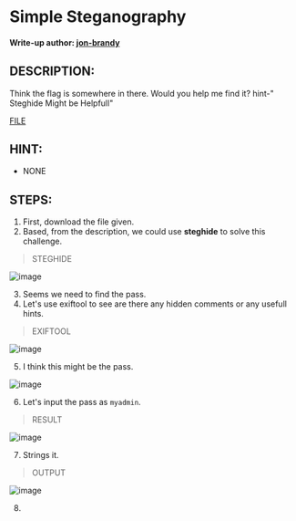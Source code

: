 # Simple Steganography
#### Write-up author: [jon-brandy](https://github.com/jon-brandy)
## DESCRIPTION:
Think the flag is somewhere in there. Would you help me find it? hint-" Steghide Might be Helpfull"

[FILE](https://github.com/Bread-Yolk/ctflearnwu/blob/430ef111d31de2f3facf3639378146375a49644f/Assets/Forensic/Simple%20Steganography/Minions1.jpeg)

## HINT:
- NONE
## STEPS:
1. First, download the file given.
2. Based, from the description, we could use **steghide** to solve this challenge.

> STEGHIDE

![image](https://user-images.githubusercontent.com/70703371/193182381-5af88e64-cda8-4fb4-ac1c-c70fbd4bc661.png)


3. Seems we need to find the pass.
4. Let's use exiftool to see are there any hidden comments or any usefull hints.

> EXIFTOOL

![image](https://user-images.githubusercontent.com/70703371/193182824-f23b9282-fee7-4961-a21f-5ef6d7d51982.png)


5. I think this might be the pass.


![image](https://user-images.githubusercontent.com/70703371/193182902-a5238353-c848-491c-952b-ebc87e3480ec.png)


6. Let's input the pass as `myadmin`.

> RESULT

![image](https://user-images.githubusercontent.com/70703371/193182991-d88aa300-e68f-40e8-8a2b-daf7e2bf150e.png)


7. Strings it.

> OUTPUT

![image](https://user-images.githubusercontent.com/70703371/193183279-f128b376-a8c8-4a8f-870b-9881f5f90ff1.png)


8. 
